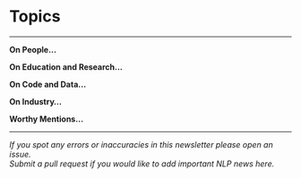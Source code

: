 # Topics
--------
**On People…**  

**On Education and Research…**  

**On Code and Data...**  

**On Industry…**  

**Worthy Mentions…**  

----------
*If you spot any errors or inaccuracies in this newsletter please open an issue.*  
*Submit a pull request if you would like to add important NLP news here.*